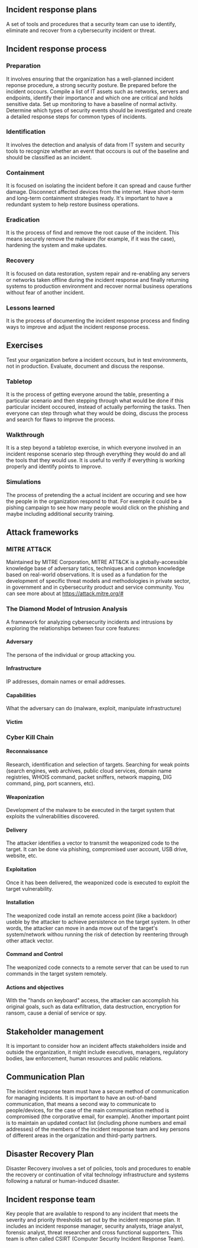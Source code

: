 ## Incident response plans
A set of tools and procedures that a security team can use to identify, eliminate and recover from a cybersecurity incident or threat.
## Incident response process 
### Preparation
It involves ensuring that the organization has a well-planned incident reponse procedure, a strong security posture. Be prepared before the incident occours. Compile a list of IT assets such as networks, servers and endpoints, identify their importance and which one are critical and holds sensitive data. Set up monitoring to have a baseline of normal activity. Determine which types of security events should be investigated and create a detailed response steps for common types of incidents.
### Identification
It involves the detection and analysis of data from IT system and security tools to recognize whether an event that occours is out of the baseline and should be classified as an incident.
### Containment
It is focused on isolating the incident before it can spread and cause further damage. Disconnect affected devices from the internet. Have short-term and long-term containment strategies ready. It's important to have a redundant system to help restore business operations.
### Eradication
It is the process of find and remove the root cause of the incident. This means securely remove the malware (for example, if it was the case), hardening the system and make updates.
### Recovery
It is focused on data restoration, system repair and re-enabling any servers or networks taken offline during the incident response and finally returning systems to production environment and recover normal business operations without fear of another incident.
### Lessons learned
It is the process of documenting the incident response process and finding ways to improve and adjust the incident response process.

## Exercises
Test your organization before a incident occours, but in test environments, not in production. Evaluate, document and discuss the response.
### Tabletop
It is the process of getting everyone around the table, presenting a particular scenario and then stepping through what would be done if this particular incident occoured, instead of actually performing the tasks. Then everyone can step through what they would be doing, discuss the process and search for flaws to improve the process.
### Walkthrough
It is a step beyond a tabletop exercise, in which everyone involved in an incident response scenario step through everything they would do and all the tools that they would use. It is useful to verify if everything is working properly and identify points to improve.
### Simulations
The process of pretending the a actual incident are occuring and see how the people in the organization respond to that. For exemple it could be a pishing campaign to see how many people would click on the phishing and maybe including additional security training.


## Attack frameworks
### MITRE ATT&CK
Maintained by MITRE Corporation, MITRE ATT&CK is a globally-accessible knowledge base of adversary tatics, techniques and common knowledge based on real-world observations. It is used as a fundation for the development of specific threat models and methodologies in private sector, in government and in cybersecurity product and service community. You can see more about at https://attack.mitre.org/# 
### The Diamond Model of Intrusion Analysis
A framework for analyzing cybersecurity incidents and intrusions by exploring the relationships between four core features:
#### Adversary
The persona of the individual or group attacking you.
#### Infrastructure
IP addresses, domain names or email addresses.
#### Capabilities
What the adversary can do (malware, exploit, manipulate infrastructure)
#### Victim
### Cyber Kill Chain
#### Reconnaissance
Research, identification and selection of targets. Searching for weak points (search engines, web archives, public cloud services, domain name registries, WHOIS command, packet sniffers, network mapping, DIG command, ping, port scanners, etc).
#### Weaponization
Development of the malware to be executed in the target system that exploits the vulnerabilities discovered.
#### Delivery
The attacker identifies a vector to transmit the weaponized code to the target. It can be done via phishing, compromised user account, USB drive, website, etc.
#### Exploitation
Once it has been delivered, the weaponized code is executed to exploit the target vulnerability.
#### Installation
The weaponized code install an remote access point (like a backdoor) useble by the attacker to achieve persistence on the target system. In other words, the attacker can move in anda move out of the target's system/network withou running the risk of detection by reentering through other attack vector.
#### Command and Control
The weaponized code connects to a remote server that can be used to run commands in the target system remotely.
#### Actions and objectives
With the "hands on keyboard" access, the attacker can accomplish his original goals, such as data exfiltration, data destruction, encryption for ransom, cause a denial of service or spy.

## Stakeholder management
It is important to consider how an incident affects stakeholders inside and outside the organization, it might include executives, managers, regulatory bodies, law enforcement, human resources and public relations. 

## Communication Plan
The incident response team must have a secure method of communication for managing incidents. It is important to have an out-of-band communication, that means a second way to communicate to people/devices, for the case of the main communication method is compromised (the corporative email, for example). Another important point is to maintain an updated contact list (including phone numbers and email addresses) of the members of the incident response team and key persons of different areas in the organization and third-party partners.

## Disaster Recovery Plan
Disaster Recovery involves a set of policies, tools and procedures to enable the recovery or continuation of vital technology infrastructure and systems following a natural or human-induced disaster.

## Incident response team
Key people that are available to respond to any incident that meets the severity and priority thresholds set out by the incident response plan. It includes an incident response manager, security analysts, triage analyst, forensic analyst, threat researcher and cross functional supporters. This team is often called CSIRT (Computer Security Incident Response Team).

